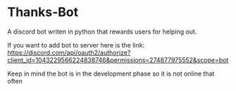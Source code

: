 # Thanks-Bot
A discord bot writen in python that rewards users for helping out. 

If you want to add bot to server here is the link:
https://discord.com/api/oauth2/authorize?client_id=1043229566224838746&permissions=274877975552&scope=bot

Keep in mind the bot is in the development phase so it is not online that often
